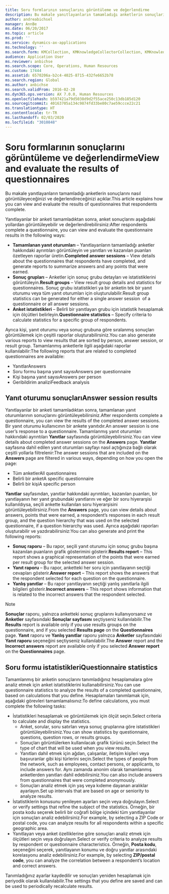 ```yaml
---
title: Soru formlarının sonuçlarını görüntüleme ve değerlendirme
description: Bu makale yanıtlayanların tamamladığı anketlerin sonuçlarını nasıl görüntüleyeceğinizi ve değerlendireceğinizi açıklar.
author: andreabichsel
manager: AnnBe
ms.date: 06/20/2017
ms.topic: article
ms.prod: ''
ms.service: dynamics-ax-applications
ms.technology: ''
ms.search.form: KMCollection, KMKnowledgeCollectorCollection, KMKnowledgeCollectorUserResults
audience: Application User
ms.reviewer: anbichse
ms.search.scope: Core, Operations, Human Resources
ms.custom: 17444
ms.assetid: 6570206a-b2c4-4025-8715-432fe6652b78
ms.search.region: Global
ms.author: anbichse
ms.search.validFrom: 2016-02-28
ms.dyn365.ops.version: AX 7.0.0, Human Resources
ms.openlocfilehash: b597421a79d5038d9d2f55ace250c13db185d120
ms.sourcegitcommit: 40163705a134c9874fd33be80c7ae59ccce22c21
ms.translationtype: HT
ms.contentlocale: tr-TR
ms.lasthandoff: 02/03/2020
ms.locfileid: "3010848"
---
```

# <a name="view-and-evaluate-the-results-of-questionnaires"></a><span data-ttu-id="85cb4-103">Soru formlarının sonuçlarını görüntüleme ve değerlendirme</span><span class="sxs-lookup"><span data-stu-id="85cb4-103">View and evaluate the results of questionnaires</span></span>

<span data-ttu-id="85cb4-104">Bu makale yanıtlayanların tamamladığı anketlerin sonuçlarını nasıl görüntüleyeceğinizi ve değerlendireceğinizi açıklar.</span><span class="sxs-lookup"><span data-stu-id="85cb4-104">This article explains how you can view and evaluate the results of questionnaires that respondents complete.</span></span> 

<span data-ttu-id="85cb4-105">Yanıtlayanlar bir anketi tamamladıktan sonra, anket sonuçlarını aşağıdaki yollardan görüntüleyebilir ve değerlendirebilirsiniz:</span><span class="sxs-lookup"><span data-stu-id="85cb4-105">After respondents complete a questionnaire, you can view and evaluate the questionnaire results in the following ways:</span></span>

-   <span data-ttu-id="85cb4-106">**Tamamlanan yanıt oturumları** – Yanıtlayanların tamamladığı anketler hakkındaki ayrıntıları görüntüleyin ve yanıtları ve kazanılan puanları özetleyen raporlar üretin.</span><span class="sxs-lookup"><span data-stu-id="85cb4-106">**Completed answer sessions** – View details about the questionnaires that respondents have completed, and generate reports to summarize answers and any points that were earned.</span></span>
-   <span data-ttu-id="85cb4-107">**Sonuç grupları** – Anketler için sonuç grubu detayları ve istatistiklerini görüntüleyin.</span><span class="sxs-lookup"><span data-stu-id="85cb4-107">**Result groups** – View result group details and statistics for questionnaires.</span></span> <span data-ttu-id="85cb4-108">Sonuç grubu istatistikleri ya bir anketin tek bir yanıt oturumu veya tüm yanıt oturumları için oluşturulabilir.</span><span class="sxs-lookup"><span data-stu-id="85cb4-108">Result group statistics can be generated for either a single answer session  of a questionnaire or all answer sessions.</span></span>
-   <span data-ttu-id="85cb4-109">**Anket istatistikleri** – Belirli bir yanıtlayan grubu için istatistik hesaplamak için ölçütleri belirleyin.</span><span class="sxs-lookup"><span data-stu-id="85cb4-109">**Questionnaire statistics** – Specify criteria to calculate statistics for a specific group of respondents.</span></span>

<span data-ttu-id="85cb4-110">Ayrıca kişi, yanıt oturumu veya sonuç grubuna göre sıralanmış sonuçları görüntülemek için çeşitli raporlar oluşturabilirsiniz.</span><span class="sxs-lookup"><span data-stu-id="85cb4-110">You can also generate various reports to view results that are sorted by person, answer session, or result group.</span></span> <span data-ttu-id="85cb4-111">Tamamlanmış anketlerle ilgili aşağıdaki raporlar kullanılabilir:</span><span class="sxs-lookup"><span data-stu-id="85cb4-111">The following reports that are related to completed questionnaires are available:</span></span>

-   <span data-ttu-id="85cb4-112">Yanıtlar</span><span class="sxs-lookup"><span data-stu-id="85cb4-112">Answers</span></span>
-   <span data-ttu-id="85cb4-113">Soru formu başına yanıt sayısı</span><span class="sxs-lookup"><span data-stu-id="85cb4-113">Answers per questionnaire</span></span>
-   <span data-ttu-id="85cb4-114">Kişi başına yanıt sayısı</span><span class="sxs-lookup"><span data-stu-id="85cb4-114">Answers per person</span></span>
-   <span data-ttu-id="85cb4-115">Geribildirim analizi</span><span class="sxs-lookup"><span data-stu-id="85cb4-115">Feedback analysis</span></span>

## <a name="answer-session-results"></a><span data-ttu-id="85cb4-116">Yanıt oturumu sonuçları</span><span class="sxs-lookup"><span data-stu-id="85cb4-116">Answer session results</span></span>

<span data-ttu-id="85cb4-117">Yanıtlayanlar bir anketi tamamladıktan sonra, tamamlanan yanıt oturumlarının sonuçlarını görüntüleyebilirsiniz.</span><span class="sxs-lookup"><span data-stu-id="85cb4-117">After respondents complete a questionnaire, you can view the results of the completed answer sessions.</span></span> <span data-ttu-id="85cb4-118">Bir yanıt oturumu kullanıcının bir ankete yanıtıdır.</span><span class="sxs-lookup"><span data-stu-id="85cb4-118">An answer session is one user’s response to a questionnaire.</span></span> <span data-ttu-id="85cb4-119">Tamamlanmış yanıt oturumları hakkındaki ayrıntıları **Yanıtlar** sayfasında görüntüleyebilirsiniz.</span><span class="sxs-lookup"><span data-stu-id="85cb4-119">You can view details about completed answer sessions on the **Answers** page.</span></span> <span data-ttu-id="85cb4-120"> **Yanıtlar** sayfasına dahil edilen yanıt oturumları sayfayı nasıl açtığınıza bağlı olarak çeşitli yollarla filtrelenir:</span><span class="sxs-lookup"><span data-stu-id="85cb4-120">The answer sessions that are included on the **Answers** page are filtered in various ways, depending on how you open the page:</span></span>

-   <span data-ttu-id="85cb4-121">Tüm anketler</span><span class="sxs-lookup"><span data-stu-id="85cb4-121">All questionnaires</span></span>
-   <span data-ttu-id="85cb4-122">Belirli bir anket</span><span class="sxs-lookup"><span data-stu-id="85cb4-122">A specific questionnaire</span></span>
-   <span data-ttu-id="85cb4-123">Belirli bir kişi</span><span class="sxs-lookup"><span data-stu-id="85cb4-123">A specific person</span></span>

<span data-ttu-id="85cb4-124">**Yanıtlar** sayfasından, yanıtlar hakkındaki ayrıntıları, kazanılan puanları, bir yanıtlayanın her yanıt grubundaki yanıtlarını ve eğer bir soru hiyerarşisi kullanıldıysa, seçili ankette kullanılan soru hiyerarşisini görüntüleyebilirsiniz.</span><span class="sxs-lookup"><span data-stu-id="85cb4-124">From the **Answers** page, you can view details about answers, points that were earned, a respondent’s responses in each result group, and the question hierarchy that was used on the selected questionnaire, if a question hierarchy was used.</span></span> <span data-ttu-id="85cb4-125">Ayrıca aşağıdaki raporları oluşturabilir ve yazdırabilirsiniz:</span><span class="sxs-lookup"><span data-stu-id="85cb4-125">You can also generate and print the following reports:</span></span>

-   <span data-ttu-id="85cb4-126">**Sonuç raporu** – Bu rapor, seçili yanıt oturumu için sonuç grubu başına kazanılan puanların grafik gösterimini gösterir.</span><span class="sxs-lookup"><span data-stu-id="85cb4-126">**Results report** – This report shows a graphical representation of the points that were earned per result group for the selected answer session.</span></span>
-   <span data-ttu-id="85cb4-127">**Yanıt raporu** – Bu rapor, anketteki her soru için yanıtlayanın seçtiği cevapları gösterir.</span><span class="sxs-lookup"><span data-stu-id="85cb4-127">**Answer report** – This report shows the answers that the respondent selected for each question on the questionnaire.</span></span>
-   <span data-ttu-id="85cb4-128">**Yanlış yanıtlar** – Bu rapor yanıtlayanın seçtiği yanlış yanıtlarla ilgili bilgileri gösterir.</span><span class="sxs-lookup"><span data-stu-id="85cb4-128">**Incorrect answers** – This report shows information that is related to the incorrect answers that the respondent selected.</span></span>

> [!NOTE]
> <span data-ttu-id="85cb4-129">**Sonuçlar** raporu, yalnızca anketteki sonuç gruplarını kullanıyorsanız ve **Anketler** sayfasındaki **Sonuçlar sayfasını** seçtiyseniz kullanılabilir.</span><span class="sxs-lookup"><span data-stu-id="85cb4-129">The **Results** report is available only if you use results groups on the questionnaire, and if you selected **Results page** on the **Questionnaires** page.</span></span> <span data-ttu-id="85cb4-130">**Yanıt** raporu ve **Yanlış yanıtlar** raporu yalnızca **Anketler** sayfasındaki **Yanıt raporu** seçeneğini seçtiyseniz kullanılabilir.</span><span class="sxs-lookup"><span data-stu-id="85cb4-130">The **Answer** report and the **Incorrect answers** report are available only if you selected **Answer report** on the **Questionnaires** page.</span></span>

## <a name="questionnaire-statistics"></a><span data-ttu-id="85cb4-131">Soru formu istatistikleri</span><span class="sxs-lookup"><span data-stu-id="85cb4-131">Questionnaire statistics</span></span>

<span data-ttu-id="85cb4-132">Tamamlanmış bir anketin sonuçlarını tanımladığınız hesaplamalara göre analiz etmek için anket istatistiklerini kullanabilirsiniz.</span><span class="sxs-lookup"><span data-stu-id="85cb4-132">You can use questionnaire statistics to analyze the results of a completed questionnaire, based on calculations that you define.</span></span> <span data-ttu-id="85cb4-133">Hesaplamaları tanımlamak için, aşağıdaki görevleri tamamlamalısınız:</span><span class="sxs-lookup"><span data-stu-id="85cb4-133">To define calculations, you must complete the following tasks:</span></span>

-   <span data-ttu-id="85cb4-134">İstatistikleri hesaplamak ve görüntülemek için ölçüt seçin.</span><span class="sxs-lookup"><span data-stu-id="85cb4-134">Select criteria to calculate and display the statistics.</span></span>
    -   <span data-ttu-id="85cb4-135">Anket, sorular, soru satırları veya sonuç gruplarına göre istatistikleri görüntüleyebilirsiniz.</span><span class="sxs-lookup"><span data-stu-id="85cb4-135">You can show statistics by questionnaire, questions, question rows, or results groups.</span></span>
    -   <span data-ttu-id="85cb4-136">Sonuçları görüntülerken kullanılacak grafik türünü seçin.</span><span class="sxs-lookup"><span data-stu-id="85cb4-136">Select the type of chart that will be used when you view results.</span></span>
    -   <span data-ttu-id="85cb4-137">Yanıtları dahil etmek için ağdan, çalışanlar, iletişim kişileri veya başvuranlar gibi kişi türlerini seçin.</span><span class="sxs-lookup"><span data-stu-id="85cb4-137">Select the types of people from the network, such as employees, contact persons, or applicants, to include answers for.</span></span> <span data-ttu-id="85cb4-138">Aynı zamanda anonim olarak tamamlanmış anketlerden yanıtları dahil edebilirsiniz.</span><span class="sxs-lookup"><span data-stu-id="85cb4-138">You can also include answers from questionnaires that were completed anonymously.</span></span>
    -   <span data-ttu-id="85cb4-139">Sonuçları analiz etmek için yaş veya kıdeme dayanan aralıklar ayarlayın.</span><span class="sxs-lookup"><span data-stu-id="85cb4-139">Set up intervals that are based on age or seniority to analyze results.</span></span>
-   <span data-ttu-id="85cb4-140">İstatistiklerin konusunu yenileyen ayarları seçin veya doğrulayın.</span><span class="sxs-lookup"><span data-stu-id="85cb4-140">Select or verify settings that refine the subject of the statistics.</span></span> <span data-ttu-id="85cb4-141">Örneğin, bir posta kodu seçerek belirli bir coğrafi bölge içindeki tüm yanıtlayanlar için sonuçları analiz edebilirsiniz.</span><span class="sxs-lookup"><span data-stu-id="85cb4-141">For example, by selecting a ZIP Code or postal code, you can analyze results for all respondents within a specific geographic area.</span></span>
-   <span data-ttu-id="85cb4-142">Yanıtlayan veya anket özelliklerine göre sonuçları analiz etmek için ölçütleri seçin veya doğrulayın.</span><span class="sxs-lookup"><span data-stu-id="85cb4-142">Select or verify criteria to analyze results by respondent or questionnaire characteristics.</span></span> <span data-ttu-id="85cb4-143">Örneğin, **Posta kodu**, seçeneğini seçerek, yanıtlayanın konumu ve doğru yanıtlar arasındaki korelasyonu analiz edebilirsiniz.</span><span class="sxs-lookup"><span data-stu-id="85cb4-143">For example, by selecting **ZIP/postal code**, you can analyze the correlation between a respondent’s location and correct answers.</span></span>

<span data-ttu-id="85cb4-144">Tanımladığınız ayarlar kaydedilir ve sonuçları yeniden hesaplamak için periyodik olarak kullanılabilir.</span><span class="sxs-lookup"><span data-stu-id="85cb4-144">The settings that you define are saved and can be used to periodically recalculate results.</span></span>